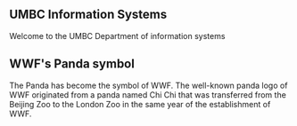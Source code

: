 <!DOCTYPE html>
<html>
<body>
  <style>
 {
  margin: 0;
  padding: 5px;
  background-color: lightgray;
}

</style>

<section>
  <h1>UMBC Information Systems</h1>
  <p>Welcome to the UMBC Department of information systems  </p>
</section>

<section>
  <h1>WWF's Panda symbol</h1>
  <p>The Panda has become the symbol of WWF. The well-known panda logo of WWF originated from a panda named Chi Chi that was transferred from the Beijing Zoo to the London Zoo in the same year of the establishment of WWF.</p>
</section>

</body>
</html>
